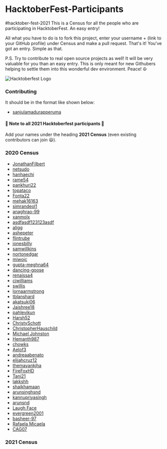# HacktoberFest-Participants
#hacktober-fest-2021
This is a Census for all the people who are participating in HacktoberFest. An easy entry!

All what you have to do is to fork this project, enter your username + (link to your GitHub profile) under Census and make a pull request. That's it! You've got an entry. Simple as that.

P.S. Try to contribute to real open source projects as well! It will be very valuable for you than an easy entry. This is only meant for new Githubers helping to settle them into this wonderful dev environment. Peace! ☮️

![Hacktoberfest Logo](https://hacktoberfest.digitalocean.com/_nuxt/img/logo-hacktoberfest-full.f42e3b1.svg)

### Contributing

It should be in the format like shown below:

  - [sanjulamadurapperuma](https://github.com/sanjulamadurapperuma)

#### :rotating_light: Note to all 2021 Hacktoberfest participants :rotating_light:
Add your names under the heading **2021 Census** (even existing contributors can join :smiley:).

### 2020 Census

  - [JonathanFilbert](https://github.com/jonathanfilbert)
  - [netsudo](https://github.com/netsudo)
  - [hanhaechi](https://github.com/hanhaechi)
  - [rame54](https://github.com/rame54)
  - [pankhuri22](https://github.com/pankhuri22)
  - [topataco](https://github.com/topataco)
  - [Fonta22](https://github.com/Fonta22)
  - [mehak16163](https://github.com/mehak16163)
  - [simrandeol1](https://github.com/simrandeol1)
  - [anaghrao-99](http://github.com/anaghrao-99)
  - [xanmolx](https://github.com/xanmolx)
  - [asdfasdf123123asdf](https://github.com/asdfasdf123123asdf)
  - [aligg](https://github.com/aligg)
  - [ashepeter](https://github.com/ashepeter)
  - [flintrube](https://github.com/flintrube)
  - [jonesbilly](https://github.com/jonesbilly)
  - [samwillkins](https://github.com/samwillkins)
  - [nortonedgar](https://github.com/nortonedgar)
  - [miwojc](https://github.com/miwojc)
  - [gupta-meghna64](https://github.com/gupta-meghna64)
  - [dancing-goose](https://github.com/dancing-goose)
  - [renaissa4](https://github.com/renaissa4)
  - [cjwilliams](https://github.com/CJWilliams20)
  - [swillis](https://github.com/S-Willis)
  - [lornaarmstrong](https://github.com/lornaarmstrong)
  - [tblanshard](https://github.com/tblanshard)
  - [akatsuki06](https://github.com/akatsuki06)
  - [Jaishree18](https://github.com/Jaishree18)
  - [pahlevikun](https://github.com/pahlevikun)
  - [Harsh52](https://github.com/harsh52)
  - [ChristySchott](https://github.com/christyschott)
  - [ChristopherHauschild](https://github.com/ChristopherHauschild)
  - [Michael Johnston](https://github.com/michaeljamie)
  - [Hemanth987](https://github.com/Hemanth987)
  - [chowks](https://github.com/chowks)
  - [Aelof3](https://github.com/Aelof3)
  - [andreaabenato](https://github.com/andreabenato)
  - [elijahcruz12](https://github.com/elijahcruz12)
  - [themayankjha](https://github.com/themayankjha)
  - [FireFoxHD](https://github.com/FireFoxHD)
  - [Tani21](https://github.com/Tani21)
  - [lakkshh](https://github.com/lakkshh)
  - [shaikhamaan](https://github.com/shaikhamaan)
  - [arunsinghsnd](https://github.com/arunsinghsnd)
  - [kannupriyasingh](https://github.com/Kannupriyasingh)
  - [arunsnd](https://github.com/arunsnd)
  - [Laugh Face](https://github.com/laughface809)
  - [evergreen2001](https://github.com/evergreen2001)
  - [basheer-97](https://github.com/basheer-97)
  - [Rafaela Micaela](https://github.com/RafaelaMicaela)
  - [CAG07](https://github.com/CAG07)

### 2021 Census
